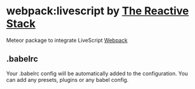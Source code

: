 # webpack:livescript by [The Reactive Stack](https://thereactivestack.com)
Meteor package to integrate LiveScript [Webpack](https://github.com/thereactivestack/meteor-webpack)

## .babelrc
Your .babelrc config will be automatically added to the configuration. You can add any presets, plugins or any babel config.
